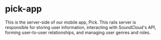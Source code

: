 # pick-app
This is the server-side of our mobile app, Pick. This rails server is responsible for storing user information, interacting with SoundCloud's API, forming user-to-user relationships, and managing user genres and roles.
